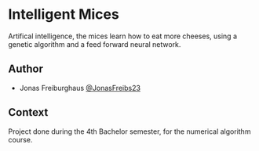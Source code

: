 # Intelligent Mices

Artifical intelligence, the mices learn how to eat more cheeses, using a genetic algorithm and a feed forward neural network.

## Author

* Jonas Freiburghaus [@JonasFreibs23](https://github.com/JonasFreibs23)

## Context

Project done during the 4th Bachelor semester, for the numerical algorithm course.
